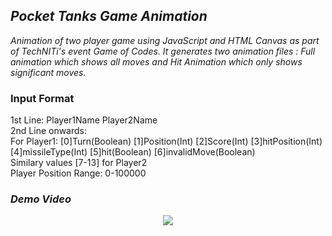 <div dir="ltr" style="text-align: left;" trbidi="on">
<div class="separator" style="clear: both; text-align: center;">
</div>
<h2 style="text-align: left;">
<i>Pocket Tanks Game Animation</i></h2>
<div style="text-align: left;">
<i>Animation of two player game using JavaScript and HTML Canvas as part of TechNITi's event Game of Codes. It generates two animation files : Full animation which shows all moves and Hit Animation which only shows significant moves. </i>
<h3>Input Format </h3>
1st Line: Player1Name Player2Name <br/>
2nd Line onwards: <br/>
For Player1: [0]Turn(Boolean) [1]Position(Int) [2]Score(Int) [3]hitPosition(Int) [4]missileType(Int) [5]hit(Boolean) [6]invalidMove(Boolean) <br/>
Similary values [7-13] for Player2 <br/>
Player Position Range: 0-100000

<h3 style="text-align: left;">
<i>Demo Video<br /></i></h3>
<div class="separator" style="clear: both; text-align: center;">
<a href="https://2.bp.blogspot.com/-mqDmwe8fy8A/WXpZrNY_ruI/AAAAAAAAC7Q/M327IsMTPJEPYvO9GoAjoOa_22X2i-BOACLcBGAs/s1600/bot-demo.gif" imageanchor="1" style="margin-left: 1em; margin-right: 1em;"><img border="0" data-original-height="338" data-original-width="640" src="https://2.bp.blogspot.com/-mqDmwe8fy8A/WXpZrNY_ruI/AAAAAAAAC7Q/M327IsMTPJEPYvO9GoAjoOa_22X2i-BOACLcBGAs/s1600/bot-demo.gif" /></a></div>
<div class="separator" style="clear: both; text-align: center;">
<br /></div>
<h3 style="text-align: left;">
<i></i></h3>
</div>
</div>
